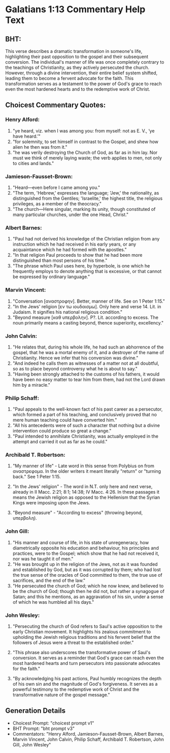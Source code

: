 # Galatians 1:13 Commentary Help Text

## BHT:
This verse describes a dramatic transformation in someone's life, highlighting their past opposition to the gospel and their subsequent conversion. The individual's manner of life was once completely contrary to the teachings of Christianity, as they actively persecuted the church. However, through a divine intervention, their entire belief system shifted, leading them to become a fervent advocate for the faith. This transformation serves as a testament to the power of God's grace to reach even the most hardened hearts and to the redemptive work of Christ.

## Choicest Commentary Quotes:
### Henry Alford:
1. "ye heard, viz. when I was among you: from myself: not as E. V., ‘ye have heard.’" 
2. "for solemnity, to set himself in contrast to the Gospel, and shew how alien he then was from it."
3. "he was verily destroying the Church of God, as far as in him lay. Nor must we think of merely laying waste; the verb applies to men, not only to cities and lands."

### Jamieson-Fausset-Brown:
1. "Heard—even before I came among you."
2. "The term, 'Hebrew,' expresses the language; 'Jew,' the nationality, as distinguished from the Gentiles; 'Israelite,' the highest title, the religious privileges, as a member of the theocracy."
3. "The church—Here singular, marking its unity, though constituted of many particular churches, under the one Head, Christ."

### Albert Barnes:
1. "Paul had not derived his knowledge of the Christian religion from any instruction which he had received in his early years, or any acquaintance which he had formed with the apostles."
2. "In that religion Paul proceeds to show that he had been more distinguished than most persons of his time."
3. "The phrase which Paul uses here, by hyperbole, is one which he frequently employs to denote anything that is excessive, or that cannot be expressed by ordinary language."

### Marvin Vincent:
1. "Conversation [αναστροφην]. Better, manner of life. See on 1 Peter 1:15."
2. "In the Jews' religion [εν τω ιουδαισμω]. Only here and verse 14. Lit. in Judaism. It signifies his national religious condition."
3. "Beyond measure [καθ υπερβολην]. P?. Lit. according to excess. The noun primarily means a casting beyond, thence superiority, excellency."

### John Calvin:
1. "He relates that, during his whole life, he had such an abhorrence of the gospel, that he was a mortal enemy of it, and a destroyer of the name of Christianity. Hence we infer that his conversion was divine."
2. "And indeed he calls them as witnesses of a matter not at all doubtful, so as to place beyond controversy what he is about to say."
3. "Having been strongly attached to the customs of his fathers, it would have been no easy matter to tear him from them, had not the Lord drawn him by a miracle."

### Philip Schaff:
1. "Paul appeals to the well-known fact of his past career as a persecutor, which formed a part of his teaching, and conclusively proved that no mere human teaching could have converted him."
2. "All his antecedents were of such a character that nothing but a divine intervention could produce so great a change."
3. "Paul intended to annihilate Christianity, was actually employed in the attempt and carried it out as far as he could."

### Archibald T. Robertson:
1. "My manner of life" - Late word in this sense from Polybius on from αναστρεφομα. In the older writers it meant literally "return" or "turning back." See 1 Peter 1:15.

2. "In the Jews' religion" - The word in N.T. only here and next verse, already in II Macc. 2:21; 8:1; 14:38; IV Macc. 4:26. In these passages it means the Jewish religion as opposed to the Hellenism that the Syrian Kings were imposing upon the Jews.

3. "Beyond measure" - "According to excess" (throwing beyond, υπερβολη).

### John Gill:
1. "His manner and course of life, in his state of unregeneracy, how diametrically opposite his education and behaviour, his principles and practices, were to the Gospel; which show that he had not received it, nor was he taught it of men."
2. "He was brought up in the religion of the Jews, not as it was founded and established by God, but as it was corrupted by them; who had lost the true sense of the oracles of God committed to them, the true use of sacrifices, and the end of the law."
3. "He persecuted the church of God; which he now knew, and believed to be the church of God; though then he did not, but rather a synagogue of Satan; and this he mentions, as an aggravation of his sin, under a sense of which he was humbled all his days."

### John Wesley:
1. "Persecuting the church of God refers to Saul's active opposition to the early Christian movement. It highlights his zealous commitment to upholding the Jewish religious traditions and his fervent belief that the followers of Jesus were a threat to the established order."

2. "This phrase also underscores the transformative power of Saul's conversion. It serves as a reminder that God's grace can reach even the most hardened hearts and turn persecutors into passionate advocates for the faith."

3. "By acknowledging his past actions, Paul humbly recognizes the depth of his own sin and the magnitude of God's forgiveness. It serves as a powerful testimony to the redemptive work of Christ and the transformative nature of the gospel message."


## Generation Details
- Choicest Prompt: "choicest prompt v1"
- BHT Prompt: "bht prompt v3"
- Commentators: "Henry Alford, Jamieson-Fausset-Brown, Albert Barnes, Marvin Vincent, John Calvin, Philip Schaff, Archibald T. Robertson, John Gill, John Wesley"
